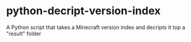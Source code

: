 # python-decript-version-index
A Python script that takes a Minecraft version index and decripts it top a "result" folder
